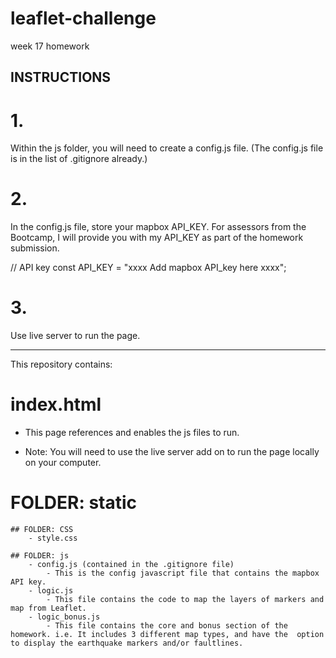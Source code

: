 # leaflet-challenge
week 17 homework

## INSTRUCTIONS

# 1. 
Within the js folder, you will need to create a config.js file. (The config.js file is in the list of .gitignore already.)

# 2. 
In the config.js file, store your mapbox API_KEY. 
For assessors from the Bootcamp, I will provide you with my API_KEY as part of the homework submission.

// API key
const API_KEY = "xxxx Add mapbox API_key here xxxx";

# 3. 
Use live server to run the page. 

******************************
This repository contains: 

# index.html 
- This page references and enables the js files to run. 
* Note: You will need to use the live server add on to run the page locally on your computer. 

# FOLDER: static

    ## FOLDER: CSS
        - style.css
    
    ## FOLDER: js
        - config.js (contained in the .gitignore file)
            - This is the config javascript file that contains the mapbox API key.
        - logic.js
            - This file contains the code to map the layers of markers and map from Leaflet.
        - logic_bonus.js
            - This file contains the core and bonus section of the homework. i.e. It includes 3 different map types, and have the  option to display the earthquake markers and/or faultlines.
